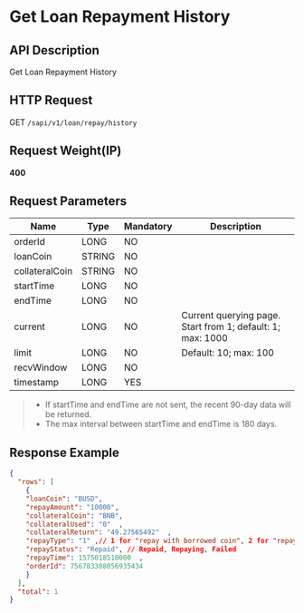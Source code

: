 # Get Loan Repayment History

## API Description​

Get Loan Repayment History

## HTTP Request​

GET `/sapi/v1/loan/repay/history`

## Request Weight(IP)​

**400**

## Request Parameters​

| Name | Type | Mandatory | Description |
| --- | --- | --- | --- |
| orderId | LONG | NO |  |
| loanCoin | STRING | NO |  |
| collateralCoin | STRING | NO |  |
| startTime | LONG | NO |  |
| endTime | LONG | NO |  |
| current | LONG | NO | Current querying page. Start from 1; default: 1; max: 1000 |
| limit | LONG | NO | Default: 10; max: 100 |
| recvWindow | LONG | NO |  |
| timestamp | LONG | YES |  |

> * If startTime and endTime are not sent, the recent 90-day data will be returned.
> * The max interval between startTime and endTime is 180 days.

## Response Example​

```json
{  
  "rows": [  
    {  
    "loanCoin": "BUSD",  
    "repayAmount": "10000",  
    "collateralCoin": "BNB",  
    "collateralUsed": "0"  ,
    "collateralReturn": "49.27565492"  ,
    "repayType": "1" ,// 1 for "repay with borrowed coin", 2 for "repay with collateral"  
    "repayStatus": "Repaid", // Repaid, Repaying, Failed  
    "repayTime": 1575018510000  ,
    "orderId": 756783308056935434  
    }  
  ],  
  "total": 1  
}
```

